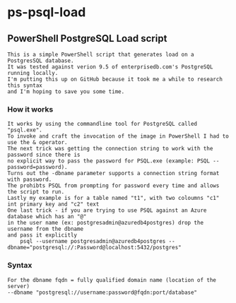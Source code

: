 # ps-psql-load

## PowerShell PostgreSQL Load script

    This is a simple PowerShell script that generates load on a PostgresSQL database. 
    It was tested against verion 9.5 of enterprisedb.com's PostgreSQL running locally.
    I'm putting this up on GitHub because it took me a while to research this syntax
    and I'm hoping to save you some time.

### How it works
    It works by using the commandline tool for PostgreSQL called "psql.exe". 
    To invoke and craft the invocation of the image in PowerShell I had to use the & operator. 
    The next trick was getting the connection string to work with the password since there is 
    no explicit way to pass the password for PSQL.exe (example: PSQL --password=password).
    Turns out the -dbname parameter supports a connection string format with password.
    The prohibts PSQL from prompting for password every time and allows the script to run.
    Lastly my example is for a table named "t1", with two coloumns "c1" int primary key and "c2" text
    One last trick - if you are trying to use PSQL against an Azure database which has an "@" 
    in the user name (ex: postgresadmin@azuredb4postgres) drop the username from the dbname 
    and pass it explicitly 
        psql --username postgresadmin@azuredb4postgres --dbname="postgresql://:Password@localhost:5432/postgres"

### Syntax
    For the dbname fqdn = fully qualified domain name (location of the server)
    --dbname "postgresql://username:password@fqdn:port/database"
